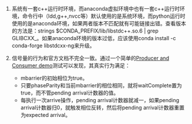 1. 系统有一套c++运行时环境，而anaconda虚拟环境中也有一套c++运行时环境，命令行中（ldd,g++,nvcc等）默认使用的是系统环境，而python运行时使用的是anaconda环境，如果两者版本不匹配就有可能链接出错。查看版本的方法是：strings $CONDA_PREFIX/lib/libstdc++.so.6 | grep GLIBCXX_。如果anaconda环境的版本过低，应该使用conda install -c conda-forge libstdcxx-ng来升级。

2. 信号量的行为和官方文档不完全一致。通过一个简单的[Producer and Consumer demo](producer-consumer-demo.cu)测试可以发现，其真实行为满足：
    - mbarrier的初始相位为true。
    - 只要phaseParity和当前mbarrier的相位相同，就将waitComplete置为true，而不管pending arrival计数器的值。
    - 每执行一次arrive操作，pending arrival计数器就减一，如果pending arrival计数器归0，就触发相位反转，然后将pending arrival计数器重置为expected arrival。
